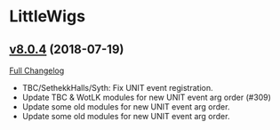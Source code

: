 # LittleWigs

## [v8.0.4](https://github.com/BigWigsMods/LittleWigs/tree/v8.0.4) (2018-07-19)
[Full Changelog](https://github.com/BigWigsMods/LittleWigs/compare/v8.0.3...v8.0.4)

- TBC/SethekkHalls/Syth: Fix UNIT event registration.  
- Update TBC & WotLK modules for new UNIT event arg order (#309)  
- Update some old modules for new UNIT event arg order.  
- Update some old modules for new UNIT event arg order.  
